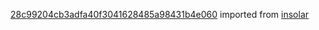[28c99204cb3adfa40f3041628485a98431b4e060](https://github.com/insolar/insolar/commit/28c99204cb3adfa40f3041628485a98431b4e060) imported from [insolar](https://github.com/insolar/insolar)
